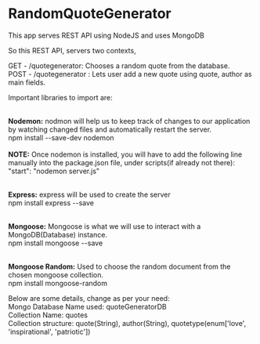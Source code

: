 # RandomQuoteGenerator
This app serves REST API using NodeJS and uses MongoDB

So this REST API, servers two contexts,

GET - /quotegenerator: Chooses a random quote from the database. <br>
POST - /quotegenerator : Lets user add a new quote using quote, author as main fields.
<br>

Important libraries to import are:

<br><b>Nodemon:</b> nodmon will help us to keep track of changes to our application by watching changed files and automatically restart the server.
<br>npm install --save-dev nodemon<br>
<br><b>NOTE:</b> Once nodemon is installed, you will have to add the following line manually into the package.json file, under scripts(if already not there):
<br>"start": "nodemon server.js"<br>

<br><b>Express:</b> express will be used to create the server
<br>npm install express --save<br>

<br><b>Mongoose:</b> Mongoose is what we will use to interact with a MongoDB(Database) instance.
<br>npm install mongoose --save<br>

<br><b>Mongoose Random:</b> Used to choose the random document from the chosen mongoose collection.
<br>npm install mongoose-random <br>

Below are some details, change as per your need:
<br>Mongo Database Name used: quoteGeneratorDB
<br>Collection Name: quotes
<br>Collection structure: quote(String), author(String), quotetype(enum['love', 'inspirational', 'patriotic'])
